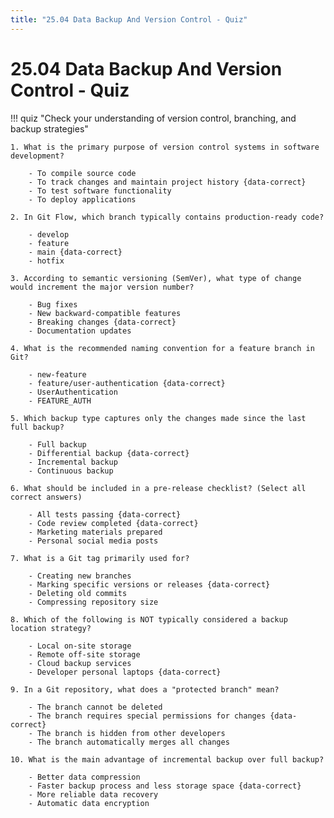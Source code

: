 ```yaml
---
title: "25.04 Data Backup And Version Control - Quiz"
---
```


# 25.04 Data Backup And Version Control - Quiz

!!! quiz "Check your understanding of version control, branching, and backup strategies"

    1. What is the primary purpose of version control systems in software development?

        - To compile source code
        - To track changes and maintain project history {data-correct}
        - To test software functionality
        - To deploy applications

    2. In Git Flow, which branch typically contains production-ready code?

        - develop
        - feature
        - main {data-correct}
        - hotfix

    3. According to semantic versioning (SemVer), what type of change would increment the major version number?

        - Bug fixes
        - New backward-compatible features
        - Breaking changes {data-correct}
        - Documentation updates

    4. What is the recommended naming convention for a feature branch in Git?

        - new-feature
        - feature/user-authentication {data-correct}
        - UserAuthentication
        - FEATURE_AUTH

    5. Which backup type captures only the changes made since the last full backup?

        - Full backup
        - Differential backup {data-correct}
        - Incremental backup
        - Continuous backup

    6. What should be included in a pre-release checklist? (Select all correct answers)

        - All tests passing {data-correct}
        - Code review completed {data-correct}
        - Marketing materials prepared
        - Personal social media posts

    7. What is a Git tag primarily used for?

        - Creating new branches
        - Marking specific versions or releases {data-correct}
        - Deleting old commits
        - Compressing repository size

    8. Which of the following is NOT typically considered a backup location strategy?

        - Local on-site storage
        - Remote off-site storage
        - Cloud backup services
        - Developer personal laptops {data-correct}

    9. In a Git repository, what does a "protected branch" mean?

        - The branch cannot be deleted
        - The branch requires special permissions for changes {data-correct}
        - The branch is hidden from other developers
        - The branch automatically merges all changes

    10. What is the main advantage of incremental backup over full backup?

        - Better data compression
        - Faster backup process and less storage space {data-correct}
        - More reliable data recovery
        - Automatic data encryption
